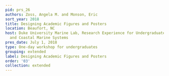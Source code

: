```yaml
---
pid: prs_26
authors: Zoss, Angela M. and Monson, Eric
sort_year: 2018
title: Designing Academic Figures and Posters
location: Beaufort, NC
host: Duke University Marine Lab, Research Experience for Undergraduates in Estuarine
  and Coastal Marine Systems
pres_date: July 1, 2018
type: One-day workshop for undergraduates
grouping: extended
label: Designing Academic Figures and Posters
order: '03'
collection: extended
---
```

